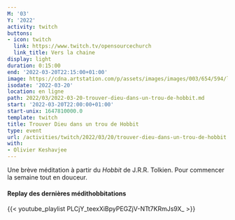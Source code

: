 ```yaml
---
M: '03'
Y: '2022'
activity: twitch
buttons:
- icon: twitch
  link: https://www.twitch.tv/opensourcechurch
  link_title: Vers la chaine
display: light
duration: 0:15:00
end: '2022-03-20T22:15:00+01:00'
image: https://cdna.artstation.com/p/assets/images/images/003/654/594/large/sam-robberechts-finalrender1.jpg
isodate: '2022-03-20'
location: en ligne
path: 2022/03/2022-03-20-trouver-dieu-dans-un-trou-de-hobbit.md
start: '2022-03-20T22:00:00+01:00'
start-unix: 1647810000.0
template: twitch
title: Trouver Dieu dans un trou de Hobbit
type: event
url: /activities/twitch/2022/03/20/trouver-dieu-dans-un-trou-de-hobbit
with:
- Olivier Keshavjee
---
```

Une brève méditation à partir du *Hobbit* de J.R.R. Tolkien. Pour commencer la semaine tout en douceur.



#### Replay des dernières médithobbitations

{{< youtube_playlist PLCjY_teexXiBpyPEGZjV-NTt7KRmJs9X_ >}}